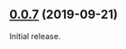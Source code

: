 ## [0.0.7](https://github.com/eunjae-lee/gatsby-theme-mdx-tailwind-blog/compare/v0.0.6...v0.0.7) (2019-09-21)

Initial release.